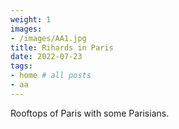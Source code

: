 ```yaml
---
weight: 1
images:
- /images/AA1.jpg
title: Rihards in Paris
date: 2022-07-23
tags:
- home # all posts
- aa
---
```


Rooftops of Paris with some Parisians.